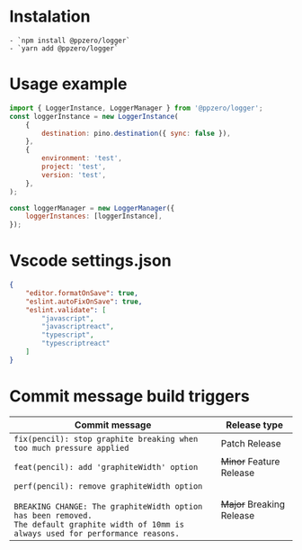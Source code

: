 # Instalation
    - `npm install @ppzero/logger`
    - `yarn add @ppzero/logger`

# Usage example
```javascript
import { LoggerInstance, LoggerManager } from '@ppzero/logger';
const loggerInstance = new LoggerInstance(
    {
        destination: pino.destination({ sync: false }),
    },
    {
        environment: 'test',
        project: 'test',
        version: 'test',
    },
);

const loggerManager = new LoggerManager({
    loggerInstances: [loggerInstance],
});
```

# Vscode settings.json
```json
{
    "editor.formatOnSave": true,
    "eslint.autoFixOnSave": true,
    "eslint.validate": [
        "javascript",
        "javascriptreact",
        "typescript",
        "typescriptreact"
    ]
}
```


# Commit message build triggers
| Commit message                                                                                                                                                                                   | Release type               |
|--------------------------------------------------------------------------------------------------------------------------------------------------------------------------------------------------|----------------------------|
| `fix(pencil): stop graphite breaking when too much pressure applied`                                                                                                                             | Patch Release              |
| `feat(pencil): add 'graphiteWidth' option`                                                                                                                                                       | ~~Minor~~ Feature Release  |
| `perf(pencil): remove graphiteWidth option`<br><br>`BREAKING CHANGE: The graphiteWidth option has been removed.`<br>`The default graphite width of 10mm is always used for performance reasons.` | ~~Major~~ Breaking Release |


